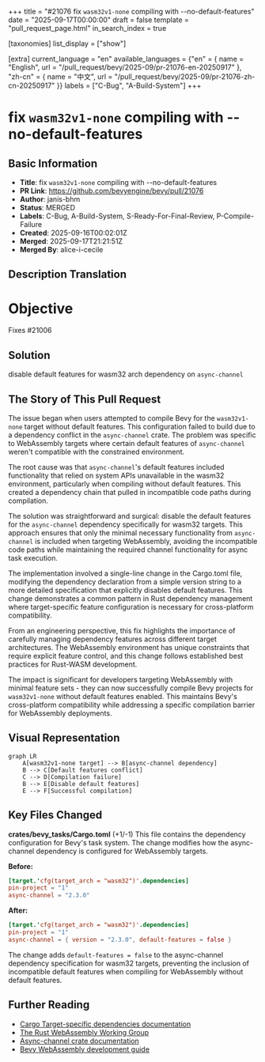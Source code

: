 +++
title = "#21076 fix `wasm32v1-none` compiling with --no-default-features"
date = "2025-09-17T00:00:00"
draft = false
template = "pull_request_page.html"
in_search_index = true

[taxonomies]
list_display = ["show"]

[extra]
current_language = "en"
available_languages = {"en" = { name = "English", url = "/pull_request/bevy/2025-09/pr-21076-en-20250917" }, "zh-cn" = { name = "中文", url = "/pull_request/bevy/2025-09/pr-21076-zh-cn-20250917" }}
labels = ["C-Bug", "A-Build-System"]
+++

# fix `wasm32v1-none` compiling with --no-default-features

## Basic Information
- **Title**: fix `wasm32v1-none` compiling with --no-default-features
- **PR Link**: https://github.com/bevyengine/bevy/pull/21076
- **Author**: janis-bhm
- **Status**: MERGED
- **Labels**: C-Bug, A-Build-System, S-Ready-For-Final-Review, P-Compile-Failure
- **Created**: 2025-09-16T00:02:01Z
- **Merged**: 2025-09-17T21:21:51Z
- **Merged By**: alice-i-cecile

## Description Translation
# Objective

Fixes #21006

## Solution
disable default features for wasm32 arch dependency on `async-channel`

## The Story of This Pull Request

The issue began when users attempted to compile Bevy for the `wasm32v1-none` target without default features. This configuration failed to build due to a dependency conflict in the `async-channel` crate. The problem was specific to WebAssembly targets where certain default features of `async-channel` weren't compatible with the constrained environment.

The root cause was that `async-channel`'s default features included functionality that relied on system APIs unavailable in the wasm32 environment, particularly when compiling without default features. This created a dependency chain that pulled in incompatible code paths during compilation.

The solution was straightforward and surgical: disable the default features for the `async-channel` dependency specifically for wasm32 targets. This approach ensures that only the minimal necessary functionality from `async-channel` is included when targeting WebAssembly, avoiding the incompatible code paths while maintaining the required channel functionality for async task execution.

The implementation involved a single-line change in the Cargo.toml file, modifying the dependency declaration from a simple version string to a more detailed specification that explicitly disables default features. This change demonstrates a common pattern in Rust dependency management where target-specific feature configuration is necessary for cross-platform compatibility.

From an engineering perspective, this fix highlights the importance of carefully managing dependency features across different target architectures. The WebAssembly environment has unique constraints that require explicit feature control, and this change follows established best practices for Rust-WASM development.

The impact is significant for developers targeting WebAssembly with minimal feature sets - they can now successfully compile Bevy projects for `wasm32v1-none` without default features enabled. This maintains Bevy's cross-platform compatibility while addressing a specific compilation barrier for WebAssembly deployments.

## Visual Representation

```mermaid
graph LR
    A[wasm32v1-none target] --> B[async-channel dependency]
    B --> C[Default features conflict]
    C --> D[Compilation failure]
    B --> E[Disable default features]
    E --> F[Successful compilation]
```

## Key Files Changed

**crates/bevy_tasks/Cargo.toml** (+1/-1)
This file contains the dependency configuration for Bevy's task system. The change modifies how the async-channel dependency is configured for WebAssembly targets.

**Before:**
```toml
[target.'cfg(target_arch = "wasm32")'.dependencies]
pin-project = "1"
async-channel = "2.3.0"
```

**After:**
```toml
[target.'cfg(target_arch = "wasm32")'.dependencies]
pin-project = "1"
async-channel = { version = "2.3.0", default-features = false }
```

The change adds `default-features = false` to the async-channel dependency specification for wasm32 targets, preventing the inclusion of incompatible default features when compiling for WebAssembly without default features.

## Further Reading

- [Cargo Target-specific dependencies documentation](https://doc.rust-lang.org/cargo/reference/specifying-dependencies.html#target-specific-dependencies)
- [The Rust WebAssembly Working Group](https://rustwasm.github.io/)
- [Async-channel crate documentation](https://docs.rs/async-channel/latest/async_channel/)
- [Bevy WebAssembly development guide](https://bevyengine.org/learn/books/introduction/platform-specifics/web/)